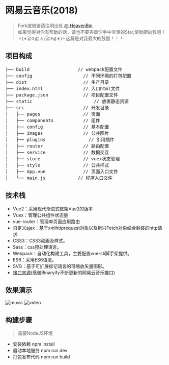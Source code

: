 # 网易云音乐(2018)

> Fork或借鉴请注明出处 [@ HeavenBin](https://github.com/HeavenBin/VueMusic)  
> 如果觉得对你有帮助的话，请也不要吝啬你手中宝贵的Star,使劲砸向我吧！
> ✧(∗≧ꇴ≦)人(≧ꈊ≦∗)✧这将是对我最大的鼓励！！！

## 项目构成
<pre>
├── build                  // webpack配置文件
├── config            		 // 不同环境的打包配置
├── dist               		 // 生产目录
├── index.html          	 // 入口html文件
├── package.json      		 // 项目配置文件
├── static       			     // 放置静态资源
├── src                		 // 开发目录
│   ├── pages     		     // 页面
│   ├── components     		 // 组件
│   ├── config     		     // 基本配置
│   ├── images     		     // 公共图片
│   ├── plugins     		   // 引用插件
│   ├── router     		     // 路由配置
│   ├── service         	 // 数据交互
│   ├── store     		     // vuex状态管理
│   ├── style     		     // 公共样式
│   ├── App.vue          	 // 页面入口文件
│   └── main.js       	   // 程序入口文件
</pre>

## 技术栈
+ Vue2：采用现代渐进式框架Vue2的版本
+ Vuex：管理公共组件状态量
+ vue-router：管理单页面应用路由
+ 自定义ajax：基于xmlhttprequest对象以及新兴Fetch对象结合封装的http请求
+ CSS3：CSS3动画及样式。
+ Sass：css预处理语言。
+ Webpack：自动化构建工具，主要配置vue-cli脚手架提供。
+ ES6：采用ES6语法。
+ SVG：基于可扩展标记语言的可缩放矢量图形。
+ [接口来源](https://github.com/Binaryify/NeteaseCloudMusicApi)(感谢Binaryify不断更新的网易云音乐接口)
## 效果演示
![music](https://github.com/HeavenBin/VueMusic/blob/master/music.gif)
![video](https://github.com/HeavenBin/VueMusic/blob/master/video.gif)
## 构建步骤
> 需要NodeJS环境

+ 安装依赖 npm install
+ 启动本地服务 npm run dev 
+ 打包发布代码 npm run build

